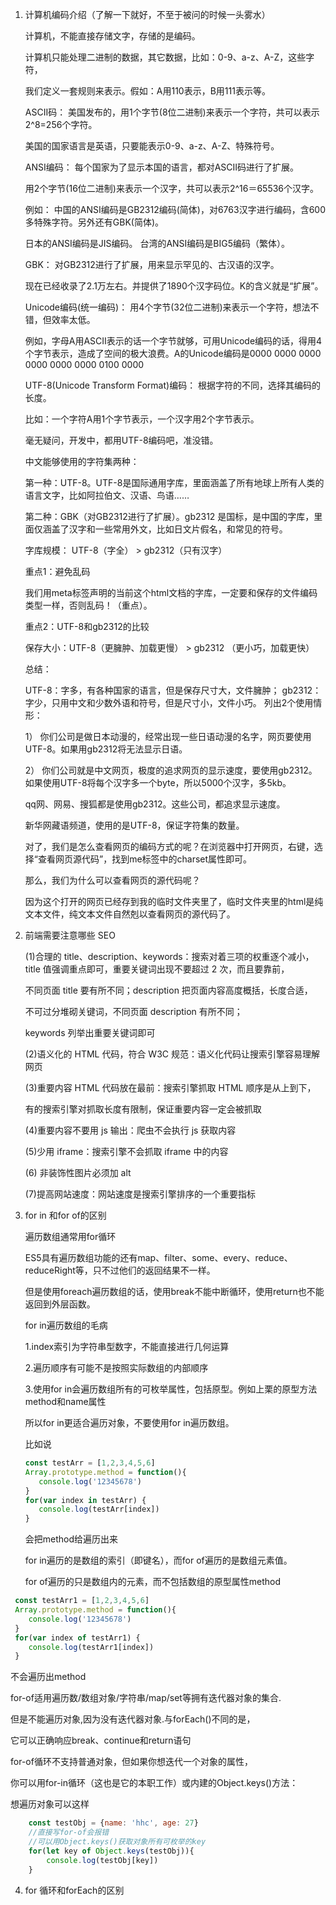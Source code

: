 1. 计算机编码介绍（了解一下就好，不至于被问的时候一头雾水）

   计算机，不能直接存储文字，存储的是编码。

   计算机只能处理二进制的数据，其它数据，比如：0-9、a-z、A-Z，这些字符，
   
   我们定义一套规则来表示。假如：A用110表示，B用111表示等。

   ASCII码： 美国发布的，用1个字节(8位二进制)来表示一个字符，共可以表示2^8=256个字符。 
   
   美国的国家语言是英语，只要能表示0-9、a-z、A-Z、特殊符号。

   ANSI编码： 每个国家为了显示本国的语言，都对ASCII码进行了扩展。
   
   用2个字节(16位二进制)来表示一个汉字，共可以表示2^16＝65536个汉字。
   
   例如： 中国的ANSI编码是GB2312编码(简体)，对6763汉字进行编码，含600多特殊字符。另外还有GBK(简体)。 
   
   日本的ANSI编码是JIS编码。 台湾的ANSI编码是BIG5编码（繁体）。

   GBK： 对GB2312进行了扩展，用来显示罕见的、古汉语的汉字。
   
   现在已经收录了2.1万左右。并提供了1890个汉字码位。K的含义就是“扩展”。

   Unicode编码(统一编码)： 用4个字节(32位二进制)来表示一个字符，想法不错，但效率太低。
    
   例如，字母A用ASCII表示的话一个字节就够，可用Unicode编码的话，得用4个字节表示，造成了空间的极大浪费。A的Unicode编码是0000 0000 0000 0000 0000 0000 0100 0000

   UTF-8(Unicode Transform Format)编码： 根据字符的不同，选择其编码的长度。
    
   比如：一个字符A用1个字节表示，一个汉字用2个字节表示。

   毫无疑问，开发中，都用UTF-8编码吧，准没错。

   中文能够使用的字符集两种：

   第一种：UTF-8。UTF-8是国际通用字库，里面涵盖了所有地球上所有人类的语言文字，比如阿拉伯文、汉语、鸟语……

   第二种：GBK（对GB2312进行了扩展）。gb2312 是国标，是中国的字库，里面仅涵盖了汉字和一些常用外文，比如日文片假名，和常见的符号。

   字库规模： UTF-8（字全） > gb2312（只有汉字）

   重点1：避免乱码

   我们用meta标签声明的当前这个html文档的字库，一定要和保存的文件编码类型一样，否则乱码！（重点）。

   重点2：UTF-8和gb2312的比较

   保存大小：UTF-8（更臃肿、加载更慢） > gb2312 （更小巧，加载更快）

   总结：

   UTF-8：字多，有各种国家的语言，但是保存尺寸大，文件臃肿；
   gb2312：字少，只用中文和少数外语和符号，但是尺寸小，文件小巧。
   列出2个使用情形：

   1） 你们公司是做日本动漫的，经常出现一些日语动漫的名字，网页要使用UTF-8。如果用gb2312将无法显示日语。 
   
   2） 你们公司就是中文网页，极度的追求网页的显示速度，要使用gb2312。如果使用UTF-8将每个汉字多一个byte，所以5000个汉字，多5kb。

   qq网、网易、搜狐都是使用gb2312。这些公司，都追求显示速度。

   新华网藏语频道，使用的是UTF-8，保证字符集的数量。

   对了，我们是怎么查看网页的编码方式的呢？在浏览器中打开网页，右键，选择“查看网页源代码”，找到me标签中的charset属性即可。 
   
   那么，我们为什么可以查看网页的源代码呢？
   
   因为这个打开的网页已经存到我的临时文件夹里了，临时文件夹里的html是纯文本文件，纯文本文件自然剋以查看网页的源代码了。

2. 前端需要注意哪些 SEO   

   (1)合理的 title、description、keywords：搜索对着三项的权重逐个减小，title 值强调重点即可，重要关键词出现不要超过 2 次，而且要靠前，
   
   不同页面 title 要有所不同；description 把页面内容高度概括，长度合适，
   
   不可过分堆砌关键词，不同页面 description 有所不同；
   
   keywords 列举出重要关键词即可

   (2)语义化的 HTML 代码，符合 W3C 规范：语义化代码让搜索引擎容易理解网页

   (3)重要内容 HTML 代码放在最前：搜索引擎抓取 HTML 顺序是从上到下，
   
   有的搜索引擎对抓取长度有限制，保证重要内容一定会被抓取

   (4)重要内容不要用 js 输出：爬虫不会执行 js 获取内容

   (5)少用 iframe：搜索引擎不会抓取 iframe 中的内容

   (6) 非装饰性图片必须加 alt

   (7)提高网站速度：网站速度是搜索引擎排序的一个重要指标


3. for in 和for of的区别  

   遍历数组通常用for循环

   ES5具有遍历数组功能的还有map、filter、some、every、reduce、reduceRight等，只不过他们的返回结果不一样。
   
   但是使用foreach遍历数组的话，使用break不能中断循环，使用return也不能返回到外层函数。

   for in遍历数组的毛病

   1.index索引为字符串型数字，不能直接进行几何运算

   2.遍历顺序有可能不是按照实际数组的内部顺序

   3.使用for in会遍历数组所有的可枚举属性，包括原型。例如上栗的原型方法method和name属性

   所以for in更适合遍历对象，不要使用for in遍历数组。

   比如说
   ```js
   const testArr = [1,2,3,4,5,6]
   Array.prototype.method = function(){
      console.log('12345678') 
   }
   for(var index in testArr) {
      console.log(testArr[index]) 
   }
   ```
   会把method给遍历出来

   for in遍历的是数组的索引（即键名），而for of遍历的是数组元素值。

   for of遍历的只是数组内的元素，而不包括数组的原型属性method

  ```js
   const testArr1 = [1,2,3,4,5,6]
   Array.prototype.method = function(){
      console.log('12345678') 
   }
   for(var index of testArr1) {
      console.log(testArr1[index]) 
   }
   ```
不会遍历出method

for-of适用遍历数/数组对象/字符串/map/set等拥有迭代器对象的集合.

但是不能遍历对象,因为没有迭代器对象.与forEach()不同的是，

它可以正确响应break、continue和return语句

for-of循环不支持普通对象，但如果你想迭代一个对象的属性，

你可以用for-in循环（这也是它的本职工作）或内建的Object.keys()方法：

想遍历对象可以这样

```js
    const testObj = {name: 'hhc', age: 27}
    //直接写for-of会报错
    //可以用Object.keys()获取对象所有可枚举的key
    for(let key of Object.keys(testObj)){
        console.log(testObj[key])
    }
```
4. for 循环和forEach的区别


